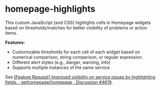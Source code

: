 # homepage-highlights

This custom JavaScript (and CSS) highlights cells in Homepage widgets based on thresholds/matches for better visibility of problems or action items.

**Features:**
- Customizable thresholds for each cell of each widget based on numerical comparison, string comparison, or regular expression.
- Different alert styles (e.g., danger, warning, info)
- Supports multiple instances of the same service

See [[Feature Request] Improved visibility on service issues by highlighting fields. · gethomepage/homepage · Discussion #4619](https://github.com/gethomepage/homepage/discussions/4619).

